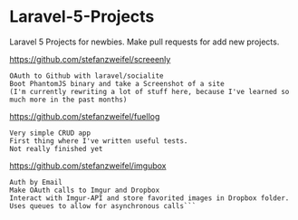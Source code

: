 # Laravel-5-Projects
Laravel 5 Projects for newbies. Make pull requests for add new projects.

https://github.com/stefanzweifel/screeenly

    OAuth to Github with laravel/socialite
    Boot PhantomJS binary and take a Screenshot of a site
    (I'm currently rewriting a lot of stuff here, because I've learned so much more in the past months)
    
https://github.com/stefanzweifel/fuellog

    Very simple CRUD app
    First thing where I've written useful tests.
    Not really finished yet
https://github.com/stefanzweifel/imgubox

    Auth by Email
    Make OAuth calls to Imgur and Dropbox
    Interact with Imgur-API and store favorited images in Dropbox folder.
    Uses queues to allow for asynchronous calls```

